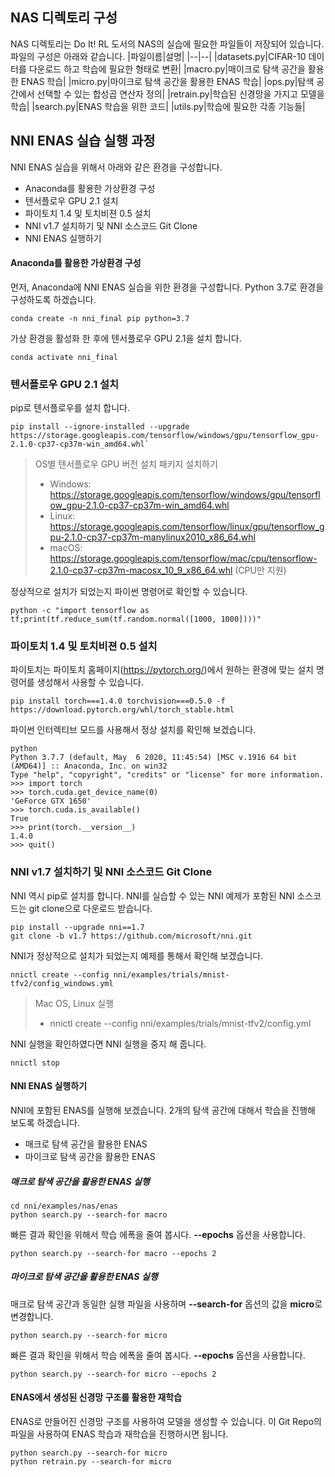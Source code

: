 ## NAS 디렉토리 구성
NAS 디렉토리는 Do It! RL 도서의 NAS의 실습에 필요한 파일들이 저장되어 있습니다. 파일의 구성은 아래와 같습니다.
|파일이름|설명|
|--|--|
|datasets.py|CIFAR-10 데이터를 다운로드 하고 학습에 필요한 형태로 변환|
|macro.py|매이크로 탐색 공간을 활용한 ENAS 학습|
|micro.py|마이크로 탐색 공간을 활용한 ENAS 학습|
|ops.py|탐색 공간에서 선택할 수 있는 합성곱 연산자 정의|
|retrain.py|학습된 신경망을 가지고 모델을 학습|
|search.py|ENAS 학습을 위한 코드|
|utils.py|학습에 필요한 각종 기능들|

## NNI ENAS 실습 실행 과정
NNI ENAS 실습을 위해서 아래와 같은 환경을 구성합니다.

 - Anaconda를 활용한 가상환경 구성
 - 텐서플로우 GPU 2.1 설치
 - 파이토치 1.4 및 토치비젼 0.5 설치
 - NNI v1.7 설치하기 및 NNI 소스코드 Git Clone
 - NNI ENAS 실행하기

#### Anaconda를 활용한 가상환경 구성
먼저, Anaconda에 NNI ENAS 실습을 위한 환경을 구성합니다. Python 3.7로 환경을 구성하도록 하겠습니다.
```
conda create -n nni_final pip python=3.7
```
가상 환경을 활성화 한 후에 텐서플로우 GPU 2.1을 설치 합니다.
```
conda activate nni_final
```
### 텐서플로우 GPU 2.1 설치
pip로 텐서플로우를 설치 합니다.
```
pip install --ignore-installed --upgrade https://storage.googleapis.com/tensorflow/windows/gpu/tensorflow_gpu-2.1.0-cp37-cp37m-win_amd64.whl`
```
>  OS별 텐서플로우 GPU 버전 설치 패키지 설치하기
> - Windows: https://storage.googleapis.com/tensorflow/windows/gpu/tensorflow_gpu-2.1.0-cp37-cp37m-win_amd64.whl
> - Linux: https://storage.googleapis.com/tensorflow/linux/gpu/tensorflow_gpu-2.1.0-cp37-cp37m-manylinux2010_x86_64.whl
> - macOS: https://storage.googleapis.com/tensorflow/mac/cpu/tensorflow-2.1.0-cp37-cp37m-macosx_10_9_x86_64.whl (CPU만 지원)

정상적으로 설치가 되었는지 파이썬 명령어로 확인할 수 있습니다.
 ```
 python -c "import tensorflow as tf;print(tf.reduce_sum(tf.random.normal([1000, 1000])))"
 ```

###  파이토치 1.4 및 토치비젼 0.5 설치
파이토치는 파이토치 홈페이지(https://pytorch.org/)에서 원하는 환경에 맞는 설치 명령어를 생성해서 사용할 수 있습니다. 
```
pip install torch===1.4.0 torchvision===0.5.0 -f https://download.pytorch.org/whl/torch_stable.html
```
파이썬 인터렉티브 모드를 사용해서 정상 설치를 확인해 보겠습니다.
```
python
Python 3.7.7 (default, May  6 2020, 11:45:54) [MSC v.1916 64 bit (AMD64)] :: Anaconda, Inc. on win32
Type "help", "copyright", "credits" or "license" for more information.
>>> import torch
>>> torch.cuda.get_device_name(0)
'GeForce GTX 1650'
>>> torch.cuda.is_available()
True
>>> print(torch.__version__)
1.4.0
>>> quit()
```
### NNI v1.7 설치하기 및 NNI 소스코드 Git Clone
NNI 역시 pip로 설치를 합니다. NNI를 실습할 수 있는 NNI 예제가 포함된 NNI 소스코드는 git clone으로 다운로드 받습니다.
```
pip install --upgrade nni==1.7
git clone -b v1.7 https://github.com/microsoft/nni.git
```
NNI가 정상적으로 설치가 되었는지 예제를 통해서 확인해 보겠습니다.
```
nnictl create --config nni/examples/trials/mnist-tfv2/config_windows.yml
```
> Mac OS, Linux 실행
>  - nnictl create --config nni/examples/trials/mnist-tfv2/config.yml

NNI 실행을 확인하였다면 NNI 실행을 중지 해 줍니다.
```
nnictl stop
```
#### NNI ENAS 실행하기
NNI에 포함된 ENAS를 실행해 보겠습니다. 2개의 탐색 공간에 대해서 학습을 진행해 보도록 하겠습니다.
- 매크로 탐색 공간을 활용한 ENAS
- 마이크로 탐색 공간을 활용한 ENAS

##### 매크로 탐색 공간을 활용한 ENAS 실행
```
cd nni/examples/nas/enas
python search.py --search-for macro
```

빠른 결과 확인을 위해서 학습 에폭을 줄여 봅시다. **--epochs** 옵션을 사용합니다.
```
python search.py --search-for macro --epochs 2
```
##### 마이크로 탐색 공간을 활용한 ENAS 실행
매크로 탐색 공간과 동일한 실행 파일을 사용하며 **--search-for** 옵션의 값을 **micro**로 변경합니다.
```
python search.py --search-for micro
```

빠른 결과 확인을 위해서 학습 에폭을 줄여 봅시다. **--epochs** 옵션을 사용합니다.
```
python search.py --search-for micro --epochs 2
```
#### ENAS에서 생성된 신경망 구조를 활용한 재학습
ENAS로 만들어진 신경망 구조를 사용하여 모델을 생성할 수 있습니다.  이 Git Repo의 파일을 사용하여 ENAS 학습과 재학습을 진행하시면 됩니다.
```
python search.py --search-for micro
python retrain.py --search-for micro
```
